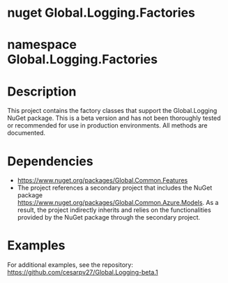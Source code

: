 # nuget Global.Logging.Factories

# namespace Global.Logging.Factories

# Description

This project contains the factory classes that support the Global.Logging NuGet package.
This is a beta version and has not been thoroughly tested or recommended for use in production environments.
All methods are documented.

# Dependencies
- https://www.nuget.org/packages/Global.Common.Features
- The project references a secondary project that includes the NuGet package https://www.nuget.org/packages/Global.Common.Azure.Models. As a result, the project indirectly inherits and relies on the functionalities provided by the NuGet package through the secondary project.

# Examples
For additional examples, see the repository: https://github.com/cesarpv27/Global.Logging-beta.1